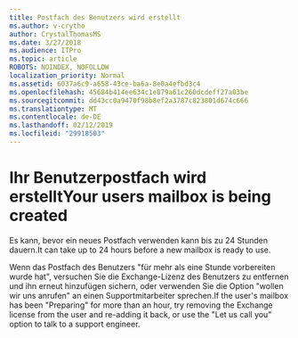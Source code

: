 ```yaml
---
title: Postfach des Benutzers wird erstellt
ms.author: v-crytho
author: CrystalThomasMS
ms.date: 3/27/2018
ms.audience: ITPro
ms.topic: article
ROBOTS: NOINDEX, NOFOLLOW
localization_priority: Normal
ms.assetid: 6037a6c9-a658-43ce-ba6a-8e0a4efbd3c4
ms.openlocfilehash: 45684b414ee634c1e879a61c260dcdeff27a03be
ms.sourcegitcommit: dd43cc0a9470f98b8ef2a3787c823801d674c666
ms.translationtype: MT
ms.contentlocale: de-DE
ms.lasthandoff: 02/12/2019
ms.locfileid: "29918503"
---
```

# <a name="your-users-mailbox-is-being-created"></a><span data-ttu-id="ba0b7-102">Ihr Benutzerpostfach wird erstellt</span><span class="sxs-lookup"><span data-stu-id="ba0b7-102">Your users mailbox is being created</span></span>

<span data-ttu-id="ba0b7-103">Es kann, bevor ein neues Postfach verwenden kann bis zu 24 Stunden dauern.</span><span class="sxs-lookup"><span data-stu-id="ba0b7-103">It can take up to 24 hours before a new mailbox is ready to use.</span></span>
  
<span data-ttu-id="ba0b7-104">Wenn das Postfach des Benutzers "für mehr als eine Stunde vorbereiten wurde hat", versuchen Sie die Exchange-Lizenz des Benutzers zu entfernen und ihn erneut hinzufügen sichern, oder verwenden Sie die Option "wollen wir uns anrufen" an einen Supportmitarbeiter sprechen.</span><span class="sxs-lookup"><span data-stu-id="ba0b7-104">If the user's mailbox has been "Preparing" for more than an hour, try removing the Exchange license from the user and re-adding it back, or use the "Let us call you" option to talk to a support engineer.</span></span>
  

